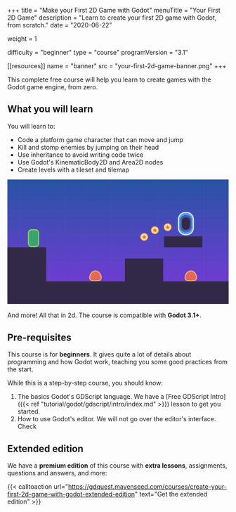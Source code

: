 +++
title = "Make your First 2D Game with Godot"
menuTitle = "Your First 2D Game"
description = "Learn to create your first 2D game with Godot, from scratch."
date = "2020-06-22"

weight = 1

difficulty = "beginner"
type = "course"
programVersion = "3.1"

[[resources]]
name = "banner"
src = "your-first-2d-game-banner.png"
+++

This complete free course will help you learn to create games with the Godot game engine, from zero.

## What you will learn

You will learn to:

- Code a platform game character that can move and jump
- Kill and stomp enemies by jumping on their head
- Use inheritance to avoid writing code twice
- Use Godot's KinematicBody2D and Area2D nodes
- Create levels with a tileset and tilemap

![Result game screenshot](./project-screenshot.png)

And more! All that in 2d. The course is compatible with **Godot 3.1+**.

## Pre-requisites

This course is for **beginners**. It gives quite a lot of details about programming and how Godot work, teaching you some good practices from the start.

While this is a step-by-step course, you should know:

1. The basics Godot's GDScript language. We have a [Free GDScript Intro]({{< ref "tutorial/godot/gdscript/intro/index.md" >}}) lesson to get you started.
2. How to use Godot's editor. We will not go over the editor's interface. Check 

## Extended edition

We have a **premium edition** of this course with **extra lessons**, assignments, questions and answers, and more:

{{< calltoaction url="https://gdquest.mavenseed.com/courses/create-your-first-2d-game-with-godot-extended-edition" text="Get the extended edition" >}}

